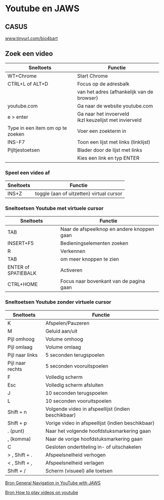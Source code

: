 
# Youtube en JAWS

## CASUS
www.tinyurl.com/bio4bart

## Zoek een video 

| Sneltoets           | Functie                                              |
|---------------------|------------------------------------------------------|
| WT+Chrome  | Start Chrome |
| CTRL+L of ALT+D     | Focus op de adresbalk               |
|                     | van het adres (afhankelijk van de browser)           |
| youtube.com         | Ga naar de website youtube.com                       |
| e > enter                  | Ga naar het invoerveld<br> ikzl keuzelijst met invierveld                            |
| Type in een item om op te zoeken | Voer een zoekterm in  |
| INS-F7              | Toon een lijst met links (linklijst)                 |
| Pijltjestoetsen     | Blader door de lijst met links                       |
| | Kies een link en typ ENTER | 

### Speel een video af 

| Sneltoets               | Functie                                             |
|-------------------------|-----------------------------------------------------|
| INS+Z | toggle (aan of uitzetten) virtual cursor |


### Sneltoetsen Youtube met virtuele cursor

| Sneltoets               | Functie                                             |
|-------------------------|-----------------------------------------------------|
| TAB                     | Naar de afspeelknop en andere knoppen gaan         |
| INSERT+F5               | Bedieningselementen zoeken                           |
| R                       | Verkennen                                           |
| TAB                     | om meer knoppen te zien                         |
| ENTER of SPATIEBALK     | Activeren                                           |
| CTRL+HOME               | Focus naar bovenkant van de pagina gaan               |

### Sneltoetsen Youtube zonder virtuele cursor

| Sneltoets              | Functie                                               |
|------------------------|-------------------------------------------------------|
| K        | Afspelen/Pauzeren                                     |
| M                      | Geluid aan/uit                                        |
| Pijl omhoog            | Volume omhoog                                         |
| Pijl omlaag            | Volume omlaag                                         |
| Pijl naar links       | 5 seconden terugspoelen                               |
| Pijl naar rechts        | 5 seconden vooruitspoelen                             |
| F                      | Volledig scherm                                       |
| Esc                    | Volledig scherm afsluiten                             |
| J                      | 10 seconden terugspoelen                              |
| L                      | 10 seconden vooruitspoelen                            |
| Shift + n              | Volgende video in afspeellijst (indien beschikbaar)   |
| Shift + p              | Vorige video in afspeellijst (indien beschikbaar)     |
| . (punt)               | Naar het volgende hoofdstuksmarkering gaan            |
| , (komma)              | Naar de vorige hoofdstuksmarkering gaan               |
| C                      | Gesloten ondertiteling in- of uitschakelen            |
| > , Shift + .          | Afspeelsnelheid verhogen                              |
| < , Shift + ,          | Afspeelsnelheid verlagen                              |
| Shift + /              | Scherm (visueel) alle toetsen |


[Bron General Navigation in YouTube with JAWS](https://www.youtube.com/watch?v=oMzXAV0ZEsE)

[Bron How to play videos on youtube](https://www.youtube.com/watch?v=jqvxKLbp6CI)  

